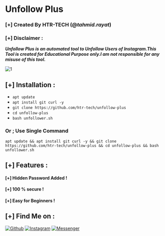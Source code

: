 # Unfollow Plus
### [+] Created By HTR-TECH (@***tahmid.rayat***)
### [+] Disclaimer :
***Unfollow Plus is an automated tool to Unfollow Users of Instagram.This Tool is created for Educational Purpose only.I am not responsible for any misuse of this tool.***

<img src="https://raw.githubusercontent.com/htr-tech/release-download/master/images/unfollowplus.png" alt="1" border="0">

## [+] Installation :

* ```apt update```
* ```apt install git curl -y```
* ```git clone https://github.com/htr-tech/unfollow-plus```
* ```cd unfollow-plus```
* ```bash unfollower.sh```

### Or ; Use Single Command
```
apt update && apt install git curl -y && git clone https://github.com/htr-tech/unfollow-plus && cd unfollow-plus && bash unfollower.sh
```

## [+] Features :
#### [+] Hidden Password Added !
#### [+] 100 % secure !
#### [+] Easy for Beginners !

## [+] Find Me on :
[![Github](https://img.shields.io/badge/Github-HTR--TECH-green?style=for-the-badge&logo=github)](https://github.com/htr-tech)
[![Instagram](https://img.shields.io/badge/IG-%40tahmid.rayat-red?style=for-the-badge&logo=instagram)](https://www.instagram.com/tahmid.rayat)
[![Messenger](https://img.shields.io/badge/Chat-Messenger-blue?style=for-the-badge&logo=messenger)](https://m.me/tahmid.rayat.official)

